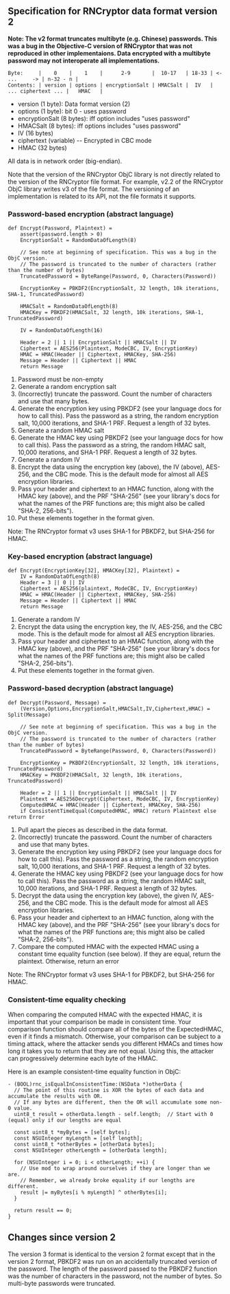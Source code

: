 ## Specification for RNCryptor data format version 2

**Note: The v2 format truncates multibyte (e.g. Chinese) passwords. This was a bug in the Objective-C version of RNCryptor that was not reproduced in other implementaions. Data encrypted with a multibyte password may not interoperate all implementations.**

    Byte:     |    0    |    1    |      2-9       |  10-17   | 18-33 | <-      ...     -> | n-32 - n |
    Contents: | version | options | encryptionSalt | HMACSalt |  IV   | ... ciphertext ... |   HMAC   |
    

* version (1 byte): Data format version (2)
* options (1 byte): bit 0 - uses password
* encryptionSalt (8 bytes): iff option includes "uses password"
* HMACSalt (8 bytes): iff options includes "uses password"
* IV (16 bytes)
* ciphertext (variable) -- Encrypted in CBC mode
* HMAC (32 bytes)

All data is in network order (big-endian).

Note that the version of the RNCryptor ObjC library is not directly related to the version of the RNCryptor file format. For example, v2.2 of the RNCryptor ObjC library writes v3 of the file format. The versioning of an implementation is related to its API, not the file formats it supports.

### Password-based encryption (abstract language)

```
def Encrypt(Password, Plaintext) =
    assert(password.length > 0)
    EncryptionSalt = RandomDataOfLength(8)
    
    // See note at beginning of specification. This was a bug in the ObjC version.
    // The password is truncated to the number of characters (rather than the number of bytes)
    TruncatedPassword = ByteRange(Password, 0, Characters(Password))

    EncryptionKey = PBKDF2(EncryptionSalt, 32 length, 10k iterations, SHA-1, TruncatedPassword)

    HMACSalt = RandomDataOfLength(8)
    HMACKey = PBKDF2(HMACSalt, 32 length, 10k iterations, SHA-1, TruncatedPassword)

    IV = RandomDataOfLength(16)

    Header = 2 || 1 || EncryptionSalt || HMACSalt || IV
    Ciphertext = AES256(Plaintext, ModeCBC, IV, EncryptionKey)
    HMAC = HMAC(Header || Ciphertext, HMACKey, SHA-256)
    Message = Header || Ciphertext || HMAC
    return Message
```

1. Password must be non-empty
1. Generate a random encryption salt
1. (Incorrectly) truncate the password. Count the number of characters and use that many bytes.
1. Generate the encryption key using PBKDF2 (see your language docs for how to call this). Pass the password as a string, the random encryption salt, 10,000 iterations, and SHA-1 PRF. Request a length of 32 bytes.
1. Generate a random HMAC salt
1. Generate the HMAC key using PBKDF2 (see your language docs for how to call this). Pass the password as a string, the random HMAC salt, 10,000 iterations, and SHA-1 PRF. Request a length of 32 bytes.
1. Generate a random IV
1. Encrypt the data using the encryption key (above), the IV (above), AES-256, and the CBC mode. This is the default mode for almost all AES encryption libraries.
1. Pass your header and ciphertext to an HMAC function, along with the HMAC key (above), and the PRF "SHA-256" (see your library's docs for what the names of the PRF functions are; this might also be called "SHA-2, 256-bits").
1. Put these elements together in the format given.

Note: The RNCryptor format v3 uses SHA-1 for PBKDF2, but SHA-256 for HMAC.

### Key-based encryption (abstract language)

```
def Encrypt(EncryptionKey[32], HMACKey[32], Plaintext) =
    IV = RandomDataOfLength(8)        
    Header = 3 || 0 || IV
    Ciphertext = AES256(plaintext, ModeCBC, IV, EncryptionKey)
    HMAC = HMAC(Header || Ciphertext, HMACKey, SHA-256)
    Message = Header || Ciphertext || HMAC
    return Message
```

1. Generate a random IV
1. Encrypt the data using the encryption key, the IV, AES-256, and the CBC mode. This is the default mode for almost all AES encryption libraries.
1. Pass your header and ciphertext to an HMAC function, along with the HMAC key (above), and the PRF "SHA-256" (see your library's docs for what the names of the PRF functions are; this might also be called "SHA-2, 256-bits").
1. Put these elements together in the format given.

### Password-based decryption (abstract language)

```
def Decrypt(Password, Message) =
    (Version,Options,EncryptionSalt,HMACSalt,IV,Ciphertext,HMAC) = Split(Message)

    // See note at beginning of specification. This was a bug in the ObjC version.
    // The password is truncated to the number of characters (rather than the number of bytes)
    TruncatedPassword = ByteRange(Password, 0, Characters(Password))

    EncryptionKey = PKBDF2(EncryptionSalt, 32 length, 10k iterations, TruncatedPassword)
    HMACKey = PKBDF2(HMACSalt, 32 length, 10k iterations, TruncatedPassword)

    Header = 2 || 1 || EncryptionSalt || HMACSalt || IV
    Plaintext = AES256Decrypt(Ciphertext, ModeCBC, IV, EncryptionKey)
    ComputedHMAC = HMAC(Header || Ciphertext, HMACKey, SHA-256)
    if ConsistentTimeEqual(ComputedHMAC, HMAC) return Plaintext else return Error
```

1. Pull apart the pieces as described in the data format.
1. (Incorrectly) truncate the password. Count the number of characters and use that many bytes.
1. Generate the encryption key using PBKDF2 (see your language docs for how to call this). Pass the password as a string, the random encryption salt, 10,000 iterations, and SHA-1 PRF. Request a length of 32 bytes.
1. Generate the HMAC key using PBKDF2 (see your language docs for how to call this). Pass the password as a string, the random HMAC salt, 10,000 iterations, and SHA-1 PRF. Request a length of 32 bytes.
1. Decrypt the data using the encryption key (above), the given IV, AES-256, and the CBC mode. This is the default mode for almost all AES encryption libraries.
1. Pass your header and ciphertext to an HMAC function, along with the HMAC key (above), and the PRF "SHA-256" (see your library's docs for what the names of the PRF functions are; this might also be called "SHA-2, 256-bits").
1. Compare the computed HMAC with the expected HMAC using a constant time equality function (see below). If they are equal, return the plaintext. Otherwise, return an error

Note: The RNCryptor format v3 uses SHA-1 for PBKDF2, but SHA-256 for HMAC.

### Consistent-time equality checking

When comparing the computed HMAC with the expected HMAC, it is important that your comparison be made in consistent time. Your comparison function should compare all of the bytes of the ExpectedHMAC, even if it finds a mismatch. Otherwise, your comparison can be subject to a timing attack, where the attacker sends you different HMACs and times how long it takes you to return that they are not equal. Using this, the attacker can progressively determine each byte of the HMAC.

Here is an example consistent-time equality function in ObjC:
``` objc
- (BOOL)rnc_isEqualInConsistentTime:(NSData *)otherData {
  // The point of this routine is XOR the bytes of each data and accumulate the results with OR.
  // If any bytes are different, then the OR will accumulate some non-0 value.
  uint8_t result = otherData.length - self.length;  // Start with 0 (equal) only if our lengths are equal

  const uint8_t *myBytes = [self bytes];
  const NSUInteger myLength = [self length];
  const uint8_t *otherBytes = [otherData bytes];
  const NSUInteger otherLength = [otherData length];

  for (NSUInteger i = 0; i < otherLength; ++i) {
    // Use mod to wrap around ourselves if they are longer than we are.
    // Remember, we already broke equality if our lengths are different.
    result |= myBytes[i % myLength] ^ otherBytes[i];
  }

  return result == 0;
}
```

## Changes since version 2

The version 3 format is identical to the version 2 format except that in the version 2 format, PBKDF2 was run on an accidentally truncated version of the password. The length of the password passed to the PBKDF2 function was the number of characters in the password, not the number of bytes. So multi-byte passwords were truncated.